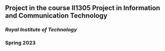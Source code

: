 ## Project in the course II1305 Project in Information and Communication Technology
### *Royal Institute of Technology*
### Spring 2023